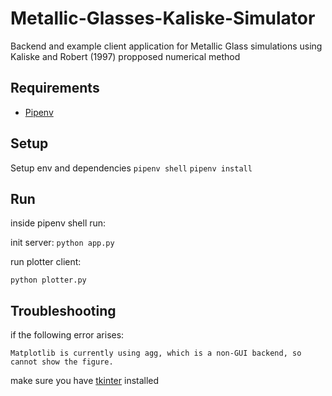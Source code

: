 # Metallic-Glasses-Kaliske-Simulator
Backend and example client application for Metallic Glass simulations using Kaliske and Robert (1997) propposed numerical method

## Requirements

 - [Pipenv](https://pypi.org/project/pipenv/)

## Setup

Setup env and dependencies
`pipenv shell`
`pipenv install`

## Run

inside pipenv shell run:

init server:
`python app.py`

run plotter client:

`python plotter.py`

## Troubleshooting

if the following error arises:

`Matplotlib is currently using agg, which is a non-GUI backend, so cannot show the figure.`

make sure you have [tkinter](https://docs.python.org/3/library/tkinter.html) installed
